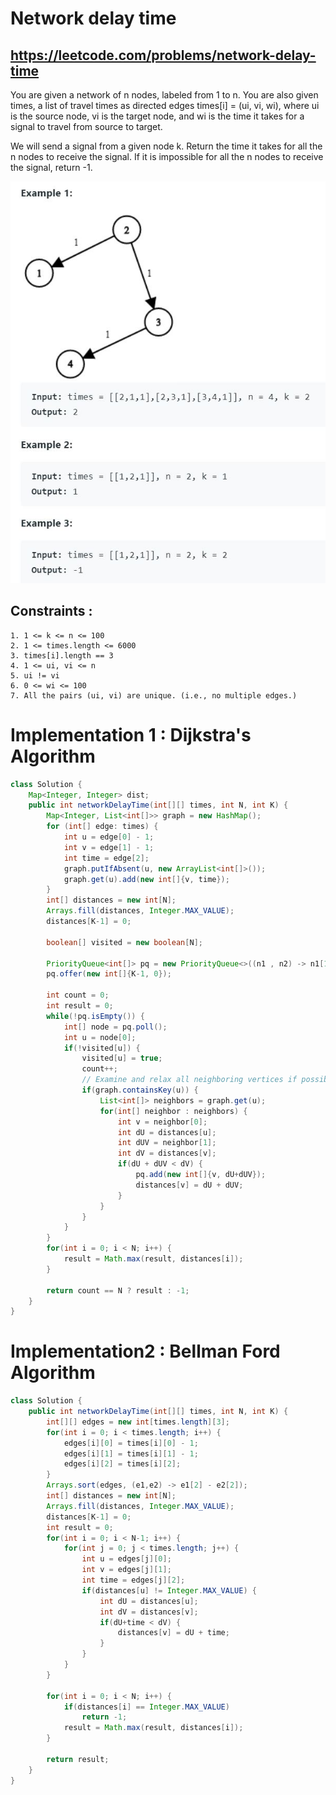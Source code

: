 # Network delay time
## https://leetcode.com/problems/network-delay-time

You are given a network of n nodes, labeled from 1 to n. You are also given times, a list of travel times as directed edges times[i] = (ui, vi, wi), where ui is the source node, vi is the target node, and wi is the time it takes for a signal to travel from source to target.

We will send a signal from a given node k. Return the time it takes for all the n nodes to receive the signal. If it is impossible for all the n nodes to receive the signal, return -1.

![Network delay time](example.JPG?raw=true)

## Constraints :
```
1. 1 <= k <= n <= 100
2. 1 <= times.length <= 6000
3. times[i].length == 3
4. 1 <= ui, vi <= n
5. ui != vi
6. 0 <= wi <= 100
7. All the pairs (ui, vi) are unique. (i.e., no multiple edges.)
```


# Implementation 1 : Dijkstra's Algorithm
```java
class Solution {
    Map<Integer, Integer> dist;
    public int networkDelayTime(int[][] times, int N, int K) {
        Map<Integer, List<int[]>> graph = new HashMap();
        for (int[] edge: times) {
            int u = edge[0] - 1;
            int v = edge[1] - 1;
            int time = edge[2];
            graph.putIfAbsent(u, new ArrayList<int[]>());
            graph.get(u).add(new int[]{v, time});
        }
        int[] distances = new int[N];
        Arrays.fill(distances, Integer.MAX_VALUE);
        distances[K-1] = 0;

        boolean[] visited = new boolean[N];
        
        PriorityQueue<int[]> pq = new PriorityQueue<>((n1 , n2) -> n1[1] - n2[1]);
        pq.offer(new int[]{K-1, 0});
        
        int count = 0;
        int result = 0;
        while(!pq.isEmpty()) {
            int[] node = pq.poll();
            int u = node[0];
            if(!visited[u]) {
                visited[u] = true;
                count++;
                // Examine and relax all neighboring vertices if possible
                if(graph.containsKey(u)) {
                    List<int[]> neighbors = graph.get(u);
                    for(int[] neighbor : neighbors) {
                        int v = neighbor[0];
                        int dU = distances[u];
                        int dUV = neighbor[1];
                        int dV = distances[v];
                        if(dU + dUV < dV) {
                            pq.add(new int[]{v, dU+dUV});
                            distances[v] = dU + dUV;
                        }
                    }
                }
            }
        }
        for(int i = 0; i < N; i++) {
            result = Math.max(result, distances[i]);
        }
        
        return count == N ? result : -1;
    }
}
```

# Implementation2 : Bellman Ford Algorithm
```java
class Solution {
    public int networkDelayTime(int[][] times, int N, int K) {
        int[][] edges = new int[times.length][3];
        for(int i = 0; i < times.length; i++) {
            edges[i][0] = times[i][0] - 1;
            edges[i][1] = times[i][1] - 1;
            edges[i][2] = times[i][2];
        }
        Arrays.sort(edges, (e1,e2) -> e1[2] - e2[2]);
        int[] distances = new int[N];
        Arrays.fill(distances, Integer.MAX_VALUE);
        distances[K-1] = 0;
        int result = 0;
        for(int i = 0; i < N-1; i++) {
            for(int j = 0; j < times.length; j++) {
                int u = edges[j][0];
                int v = edges[j][1];
                int time = edges[j][2];
                if(distances[u] != Integer.MAX_VALUE) {
                    int dU = distances[u];
                    int dV = distances[v];
                    if(dU+time < dV) {
                        distances[v] = dU + time;
                    }
                }
            }            
        }
        
        for(int i = 0; i < N; i++) {
            if(distances[i] == Integer.MAX_VALUE)
                return -1;
            result = Math.max(result, distances[i]);
        }
        
        return result;
    }
}
```
